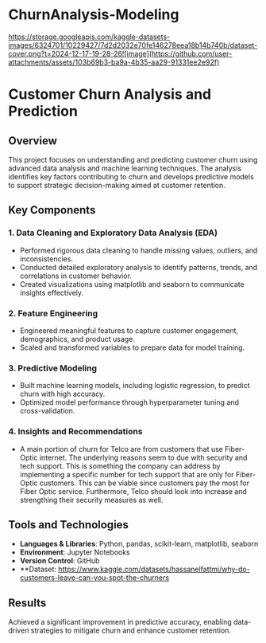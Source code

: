 # ChurnAnalysis-Modeling

https://storage.googleapis.com/kaggle-datasets-images/6324701/10229427/7d2d2032e70fe146278eea18b14b740b/dataset-cover.png?t=2024-12-17-19-28-26![image](https://github.com/user-attachments/assets/103b69b3-ba9a-4b35-aa29-91331ee2e92f)



# Customer Churn Analysis and Prediction

## Overview  
This project focuses on understanding and predicting customer churn using advanced data analysis and machine learning techniques. The analysis identifies key factors contributing to churn and develops predictive models to support strategic decision-making aimed at customer retention.

## Key Components  

### 1. **Data Cleaning and Exploratory Data Analysis (EDA)**  
- Performed rigorous data cleaning to handle missing values, outliers, and inconsistencies.  
- Conducted detailed exploratory analysis to identify patterns, trends, and correlations in customer behavior.  
- Created visualizations using matplotlib and seaborn to communicate insights effectively.  

### 2. **Feature Engineering**  
- Engineered meaningful features to capture customer engagement, demographics, and product usage.  
- Scaled and transformed variables to prepare data for model training.  

### 3. **Predictive Modeling**  
- Built machine learning models, including logistic regression, to predict churn with high accuracy.  
- Optimized model performance through hyperparameter tuning and cross-validation.  

### 4. **Insights and Recommendations**  
- A main portion of churn for Telco are from customers that use Fiber-Optic internet. The underlying reasons seem to due with security and tech support. This is something the company can address by implementing a specific number for tech support that are only for Fiber-Optic customers. This can be viable since customers pay the most for Fiber Optic service. Furthermore, Telco should look into increase and strengthing their security measures as well. 
  
## Tools and Technologies  
- **Languages & Libraries**: Python, pandas, scikit-learn, matplotlib, seaborn  
- **Environment**: Jupyter Notebooks  
- **Version Control**: GitHub
- **Dataset: https://www.kaggle.com/datasets/hassanelfattmi/why-do-customers-leave-can-you-spot-the-churners

## Results  
Achieved a significant improvement in predictive accuracy, enabling data-driven strategies to mitigate churn and enhance customer retention.



